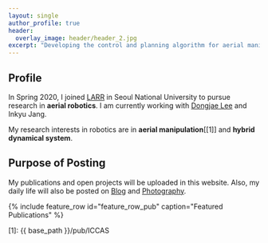 ```yaml
---
layout: single
author_profile: true
header:
  overlay_image: header/header_2.jpg
excerpt: "Developing the control and planning algorithm for aerial manipulation"
---
```


## Profile
In Spring 2020, I joined <a href="https://larr.snu.ac.kr/" target="_blank">LARR</a> in Seoul National University to pursue research in **aerial robotics**. I am currently working with <a href="https://dongjaelee95.github.io/" target="_blank">Dongjae Lee</a> and Inkyu Jang.

My research interests in robotics are in **aerial manipulation**[[1]] and **hybrid dynamical system**.

## Purpose of Posting
My publications and open projects will be uploaded in this website. Also, my daily life will also be posted on <a href="https://jh-byun.github.io/_pages/blog/index.html">Blog</a> and <a href="https://jh-byun.github.io/_pages/photography/index.html">Photography</a>.

{% include feature_row id="feature_row_pub" caption="Featured Publications" %}

[1]: {{ base_path }}/pub/ICCAS

